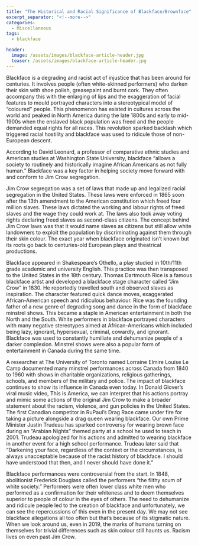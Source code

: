 ```yaml
---
title: "The Historical and Racial Significance of Blackface/Brownface"
excerpt_separator: "<!--more-->"
categories:
  - Miscellaneous
tags:
  - blackface

header:
  image: /assets/images/blackface-article-header.jpg
  teaser: /assets/images/blackface-article-header.jpg
---
```


Blackface is a degrading and racist act of injustice that has been around for centuries. It involves people (often white-skinned performers) who darken their skin with shoe polish, greasepaint and burnt cork. They often accompany this with the enlarging of lips and the exaggeration of facial features to mould portrayed characters into a stereotypical model of “coloured” people. This phenomenon has existed in cultures across the world and peaked in North America during the late 1800s and early to mid-1900s when the enslaved black population was freed and the people demanded equal rights for all races. This revolution sparked backlash which triggered racial hostility and blackface was used to ridicule those of non-European descent.

According to David Leonard, a professor of comparative ethnic studies and American studies at Washington State University, blackface “allows a society to routinely and historically imagine African Americans as not fully human.” Blackface was a key factor in helping society move forward with and conform to Jim Crow segregation.

Jim Crow segregation was a set of laws that made up and legalized racial segregation in the United States. These laws were enforced in 1865 soon after the 13th amendment to the American constitution which freed four million slaves. These laws dictated the working and labour rights of freed slaves and the wage they could work at. The laws also took away voting rights declaring freed slaves as second-class citizens. The concept behind Jim Crow laws was that it would name slaves as citizens but still allow white landowners to exploit the population by discriminating against them through their skin colour. The exact year when blackface originated isn’t known but its roots go back to centuries-old European plays and theatrical productions. 

Blackface appeared in Shakespeare’s Othello, a play studied in 10th/11th grade academic and university English. This practice was then transposed to the United States in the 18th century. Thomas Dartmouth Rice is a famous blackface artist and developed a blackface stage character called “Jim Crow” in 1830. He reportedly travelled south and observed slaves as inspiration. The character featured quick dance moves, exaggerated African-American speech and ridiculous behaviour. Rice was the founding father of a new genre of degrading song and dance in the form of blackface minstrel shows. This became a staple in American entertainment in both the North and the South. White performers in blackface portrayed characters with many negative stereotypes aimed at African-Americans which included being lazy, ignorant, hypersexual, criminal, cowardly, and ignorant. Blackface was used to constantly humiliate and dehumanize people of a darker complexion. Minstrel shows were also a popular form of entertainment in Canada during the same time.

A researcher at The University of Toronto named Lorraine Elmire Louise Le Camp documented many minstrel performances across Canada from 1840 to 1960 with shows in charitable organizations, religious gatherings, schools, and members of the military and police. The impact of blackface continues to show its influence in Canada even today. In Donald Glover’s viral music video, This is America, we can interpret that his actions portray and mimic some actions of the original Jim Crow to make a broader statement about the racism, violence, and gun policies in the United States. The first Canadian competitor in RuPaul’s Drag Race came under fire for taking a picture alongside a drag queen wearing blackface. Our own Prime Minister Justin Trudeau has sparked controversy for wearing brown face during an “Arabian Nights” themed party at a school he used to teach in 2001. Trudeau apologized for his actions and admitted to wearing blackface in another event for a high school performance. Trudeau later said that “Darkening your face, regardless of the context or the circumstances, is always unacceptable because of the racist history of blackface. I should have understood that then, and I never should have done it.”

Blackface performances were controversial from the start. In 1848, abolitionist Frederick Douglass called the performers “the filthy scum of white society.” Performers were often lower class white men who performed as a confirmation for their whiteness and to deem themselves superior to people of colour in the eyes of others. The need to dehumanize and ridicule people led to the creation of blackface and unfortunately, we can see the repercussions of this even in the present day. We may not see blackface allegations all too often but that’s because of its stigmatic nature. When we look around us, even in 2019, the marks of humans turning on themselves for trivial differences such as skin colour still haunts us. Racism lives on even past Jim Crow.